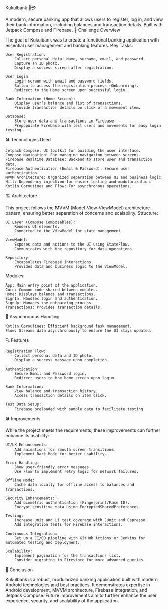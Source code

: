Kukulbank 📱💳

A modern, secure banking app that allows users to register, log in, and view their bank information, including balances and transaction details. Built with Jetpack Compose and Firebase.
🚀 Challenge Overview

The goal of Kukulbank was to create a functional banking application with essential user management and banking features.
Key Tasks:

    User Registration:
        Collect personal data: Name, surname, email, and password.
        Capture an ID photo.
        Display a success screen after registration.

    User Login:
        Login screen with email and password fields.
        Button to access the registration process (Onboarding).
        Redirect to the Home screen upon successful login.

    Bank Information (Home Screen):
        Display user’s balance and list of transactions.
        Provide transaction details on click of a movement item.

    Database:
        Store user data and transactions in Firebase.
        Prepopulate Firebase with test users and movements for easy login testing.

🛠️ Technologies Used

    Jetpack Compose: UI toolkit for building the user interface.
    Compose Navigation: For managing navigation between screens.
    Firebase Realtime Database: Backend to store user and transaction data.
    Firebase Authentication (Email & Password): Secure user authentication.
    MVVM Architecture: Organized separation between UI and business logic.
    Hilt: Dependency injection for easier testing and modularization.
    Kotlin Coroutines and Flow: For asynchronous operations.

🏗️ Architecture

This project follows the MVVM (Model-View-ViewModel) architecture pattern, ensuring better separation of concerns and scalability.
Structure:

    UI Layer (Compose Composables):
        Renders UI elements.
        Connected to the ViewModel for state management.

    ViewModel:
        Exposes data and actions to the UI using StateFlow.
        Communicates with the repository for data operations.

    Repository:
        Encapsulates Firebase interactions.
        Provides data and business logic to the ViewModel.

Modules:

    App: Main entry point of the application.
    Core: Common code shared between modules.
    Home: Displays balance and transactions.
    SignIn: Handles login and authentication.
    SignUp: Manages the onboarding process.
    Transactions: Provides transaction details.

🔄 Asynchronous Handling

    Kotlin Coroutines: Efficient background task management.
    Flow: Streams data asynchronously to ensure the UI stays updated.

🔍 Features

    Registration Flow:
        Collect personal data and ID photo.
        Display a success message upon completion.

    Authentication:
        Secure Email and Password login.
        Redirect users to the home screen upon login.

    Bank Information:
        View balance and transaction history.
        Access transaction details on item click.

    Test Data Setup:
        Firebase preloaded with sample data to facilitate testing.

🛠️ Improvements

While the project meets the requirements, these improvements can further enhance its usability:

    UI/UX Enhancements:
        Add animations for smooth screen transitions.
        Implement Dark Mode for better usability.

    Error Handling:
        Show user-friendly error messages.
        Use Flow to implement retry logic for network failures.

    Offline Mode:
        Cache data locally for offline access to balances and transactions.

    Security Enhancements:
        Add biometric authentication (Fingerprint/Face ID).
        Encrypt sensitive data using EncryptedSharedPreferences.

    Testing:
        Increase unit and UI test coverage with JUnit and Espresso.
        Add integration tests for Firebase interactions.

    Continuous Integration:
        Set up a CI/CD pipeline with GitHub Actions or Jenkins for automated testing and deployment.

    Scalability:
        Implement pagination for the transactions list.
        Consider migrating to Firestore for more advanced queries.

🤝 Conclusion

Kukulbank is a robust, modularized banking application built with modern Android technologies and best practices. It demonstrates expertise in Android development, MVVM architecture, Firebase integration, and Jetpack Compose. Future improvements aim to further enhance the user experience, security, and scalability of the application.